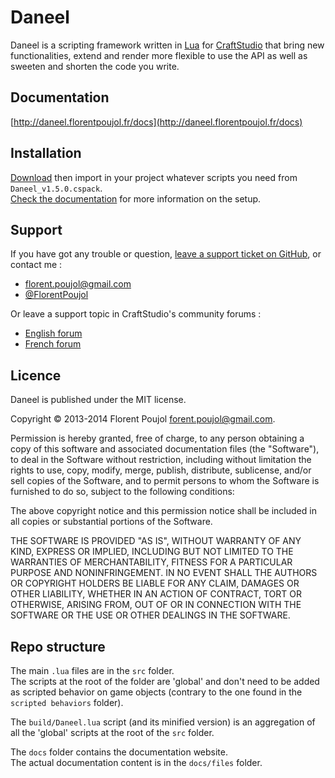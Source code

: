 [craftstudio]: http://craftstud.io

# Daneel

Daneel is a scripting framework written in [Lua](http://www.lua.org) for [CraftStudio][] that bring new functionalities, extend and render more flexible to use the API as well as sweeten and shorten the code you write.


## Documentation

[http://daneel.florentpoujol.fr/docs](http://daneel.florentpoujol.fr/docs) 


## Installation

[Download](http://daneel.florentpoujol.fr/download/Daneel_v1.5.0.zip) then import in your project whatever scripts you need from `Daneel_v1.5.0.cspack`.  
[Check the documentation](http://daneel.florentpoujol.fr/docs/setup) for more information on the setup.


## Support

If you have got any trouble or question, [leave a support ticket on GitHub](https://github.com/florentpoujol/Daneel), or contact me :

- florent.poujol@gmail.com
- [@FlorentPoujol](https://twitter.com/FlorentPoujol) 

Or leave a support topic in CraftStudio's community forums : 

- [English forum](http://www.craftstudioforums.net/index.php?forums/help-with-scripting.30)
- [French forum](http://www.craftstudio.fr/forum/viewforum.php?f=4)


## Licence

Daneel is published under the MIT license.

Copyright © 2013-2014 Florent Poujol <forent.poujol@gmail.com>.

Permission is hereby granted, free of charge, to any person obtaining a copy
of this software and associated documentation files (the "Software"), to deal
in the Software without restriction, including without limitation the rights
to use, copy, modify, merge, publish, distribute, sublicense, and/or sell
copies of the Software, and to permit persons to whom the Software is
furnished to do so, subject to the following conditions:

The above copyright notice and this permission notice shall be included in
all copies or substantial portions of the Software.

THE SOFTWARE IS PROVIDED "AS IS", WITHOUT WARRANTY OF
ANY KIND, EXPRESS OR IMPLIED, INCLUDING BUT NOT LIMITED
TO THE WARRANTIES OF MERCHANTABILITY, FITNESS FOR A
PARTICULAR PURPOSE AND NONINFRINGEMENT.  IN NO EVENT
SHALL THE AUTHORS OR COPYRIGHT HOLDERS BE LIABLE FOR
ANY CLAIM, DAMAGES OR OTHER LIABILITY, WHETHER IN AN
ACTION OF CONTRACT, TORT OR OTHERWISE, ARISING FROM,
OUT OF OR IN CONNECTION WITH THE SOFTWARE OR THE USE
OR OTHER DEALINGS IN THE SOFTWARE.


## Repo structure

The main `.lua` files are in the `src` folder.  
The scripts at the root of the folder are 'global' and don't need to be added as scripted behavior on game objects (contrary to the one found in the `scripted behaviors` folder).

The `build/Daneel.lua` script (and its minified version) is an aggregation of all the 'global' scripts at the root of the `src` folder.  

The `docs` folder contains the documentation website.  
The actual documentation content is in the `docs/files` folder.
